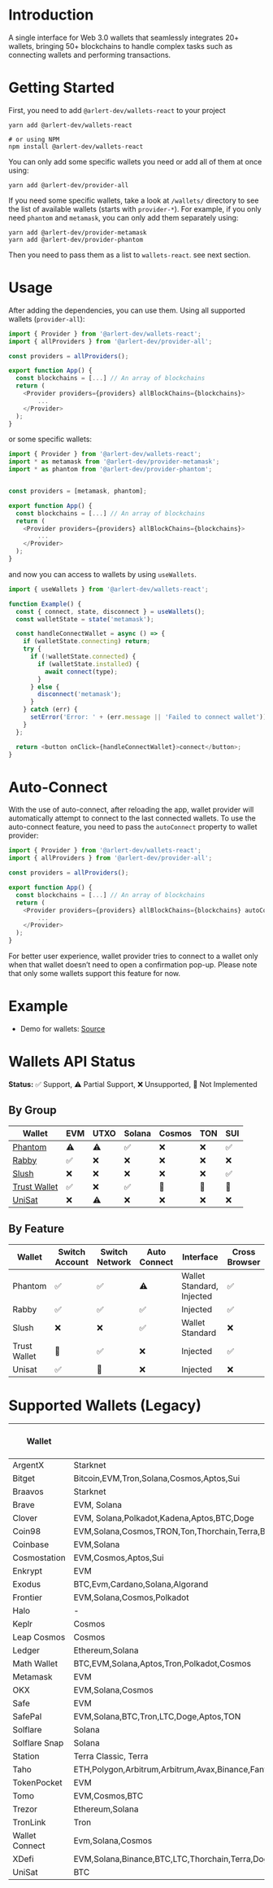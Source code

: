 # Introduction

A single interface for Web 3.0 wallets that seamlessly integrates 20+ wallets, bringing 50+ blockchains to handle complex tasks such as connecting wallets and performing transactions.

# Getting Started

First, you need to add `@arlert-dev/wallets-react` to your project

```
yarn add @arlert-dev/wallets-react

# or using NPM
npm install @arlert-dev/wallets-react
```

You can only add some specific wallets you need or add all of them at once using:

```
yarn add @arlert-dev/provider-all
```

If you need some specific wallets, take a look at `/wallets/` directory to see the list of available wallets (starts with `provider-*`).
For example, if you only need `phantom` and `metamask`, you can only add them separately using:

```
yarn add @arlert-dev/provider-metamask
yarn add @arlert-dev/provider-phantom
```

Then you need to pass them as a list to `wallets-react`. see next section.

# Usage

After adding the dependencies, you can use them. Using all supported wallets (`provider-all`):

```js
import { Provider } from '@arlert-dev/wallets-react';
import { allProviders } from '@arlert-dev/provider-all';

const providers = allProviders();

export function App() {
  const blockchains = [...] // An array of blockchains
  return (
    <Provider providers={providers} allBlockChains={blockchains}>
        ...
    </Provider>
  );
}

```

or some specific wallets:

```js
import { Provider } from '@arlert-dev/wallets-react';
import * as metamask from '@arlert-dev/provider-metamask';
import * as phantom from '@arlert-dev/provider-phantom';


const providers = [metamask, phantom];

export function App() {
  const blockchains = [...] // An array of blockchains
  return (
    <Provider providers={providers} allBlockChains={blockchains}>
        ...
    </Provider>
  );
}
```

and now you can access to wallets by using `useWallets`.

```js
import { useWallets } from '@arlert-dev/wallets-react';

function Example() {
  const { connect, state, disconnect } = useWallets();
  const walletState = state('metamask');

  const handleConnectWallet = async () => {
    if (walletState.connecting) return;
    try {
      if (!walletState.connected) {
        if (walletState.installed) {
          await connect(type);
        }
      } else {
        disconnect('metamask');
      }
    } catch (err) {
      setError('Error: ' + (err.message || 'Failed to connect wallet'));
    }
  };

  return <button onClick={handleConnectWallet}>connect</button>;
}
```

# Auto-Connect

With the use of auto-connect, after reloading the app, wallet provider will automatically attempt to connect to the last connected wallets. To use the auto-connect feature, you need to pass the `autoConnect` property to wallet provider:

```js
import { Provider } from '@arlert-dev/wallets-react';
import { allProviders } from '@arlert-dev/provider-all';

const providers = allProviders();

export function App() {
  const blockchains = [...] // An array of blockchains
  return (
    <Provider providers={providers} allBlockChains={blockchains} autoConnect>
        ...
    </Provider>
  );
}

```

For better user experience, wallet provider tries to connect to a wallet only when that wallet doesn’t need to open a confirmation pop-up. Please note that only some wallets support this feature for now.

# Example

- Demo for wallets: [Source](https://github.com/rango-exchange/rango-client/tree/next/wallets/demo)

# Wallets API Status

**Status:** ✅ Support, ⚠️ Partial Support, ❌ Unsupported, 🚧 Not Implemented

## By Group 
|Wallet| EVM | UTXO | Solana | Cosmos | TON | SUI |
|--|--|--|--|--|--|--|
| [Phantom](provider-phantom/readme.md) | ⚠️ | ⚠️ | ✅ | ❌ | ❌ | ✅ |
| [Rabby](provider-rabby/readme.md) | ✅ | ❌ | ❌ | ❌ | ❌ | ❌ | 
| [Slush](provider-slush/readme.md) | ❌ | ❌ | ❌ | ❌ | ❌ | ✅ | 
| [Trust Wallet](provider-trust-wallet/readme.md) |  ✅ | ❌ | ✅ | 🚧 | 🚧 | 🚧 | 
| [UniSat](provider-unisat/readme.md) |  ❌ | ⚠️ | ❌ | ❌ | ❌ | ❌ | 




## By Feature
|Wallet| Switch Account | Switch Network | Auto Connect | Interface | Cross Browser 
|--|--|--|--|--|--|
| Phantom |  ✅ | ✅ | ⚠️ | Wallet Standard, Injected | ✅ |
| Rabby |  ✅ | ✅ | ✅ | Injected | ✅ |
| Slush |  ❌ | ❌ | ✅ | Wallet Standard | ❌ |
| Trust Wallet |  🚧 | ✅ | ❌ | Injected | ✅ | 
| Unisat |  ✅ | 🚧 | ❌ | Injected | ❌ | 



# Supported Wallets (Legacy)

| Wallet        | Supported Chains                                             | Not Implemented                                   | Auto Connect Support | Source                               |
| ------------- | ------------------------------------------------------------ | ------------------------------------------------- | -------------------- | ------------------------------------ |
| ArgentX       | Starknet                                                     | -                                                 | &check;              | https://www.argent.xyz/              |
| Bitget        | Bitcoin,EVM,Tron,Solana,Cosmos,Aptos,Sui                     | Bitcoin,Solana,Cosmos,Aptos,Sui                   | &check;              | https://web3.bitget.com/             |
| Braavos       | Starknet                                                     | -                                                 | &check;              | https://braavos.app/                 |
| Brave         | EVM, Solana                                                  | -                                                 | &check;              | https://brave.com/wallet/            |
| Clover        | EVM, Solana,Polkadot,Kadena,Aptos,BTC,Doge                   | Polkadot,Kadena,Aptos,BTC,Doge                    | &check;              | https://wallet.clover.finance        |
| Coin98        | EVM,Solana,Cosmos,TRON,Ton,Thorchain,Terra,BTC,Sui,Aptos,Sei | Cosmos,TRON,Ton,Thorchain,Terra,BTC,Sui,Aptos,Sei | &cross;              | https://coin98.com/wallet            |
| Coinbase      | EVM,Solana                                                   | -                                                 | &check;              | https://www.coinbase.com/wallet      |
| Cosmostation  | EVM,Cosmos,Aptos,Sui                                         | Aptos,Sui                                         | &check;              | https://cosmostation.io/             |
| Enkrypt       | EVM                                                          | BTC,Polkadot                                      | &check;              | https://www.enkrypt.com/             |
| Exodus        | BTC,Evm,Cardano,Solana,Algorand                              | BTC,Cardano,Algorand                              | &check;              | https://www.exodus.com/              |
| Frontier      | EVM,Solana,Cosmos,Polkadot                                   | Cosmos,Polkadot                                   | &check;              | https://frontier.xyz/                |
| Halo          | -                                                            | -                                                 | &cross;              | https://halo.social/                 |
| Keplr         | Cosmos                                                       | -                                                 | &cross;              | https://www.keplr.app/               |
| Leap Cosmos   | Cosmos                                                       | Cosmos                                            | &cross;              | https://www.leapwallet.io/cosmos     |
| Ledger        | Ethereum,Solana                                              | -                                                 | &cross;              | https://www.ledger.com/              |
| Math Wallet   | BTC,EVM,Solana,Aptos,Tron,Polkadot,Cosmos                    | BTC,Aptos,Tron,Polkadot,Cosmos                    | &check;              | https://mathwallet.org/en-us/        |
| Metamask      | EVM                                                          | -                                                 | &check;              | -                                    |
| OKX           | EVM,Solana,Cosmos                                            | Cosmos                                            | &check;              | https://www.okx.com/web3             |
| Safe          | EVM                                                          | -                                                 | &check;              | https://safe.global/                 |
| SafePal       | EVM,Solana,BTC,Tron,LTC,Doge,Aptos,TON                       | BTC,Tron,LTC,Doge,Aptos,TON                       | &cross;              | https://www.safepal.com/             |
| Solflare      | Solana                                                       | -                                                 | &cross;              | https://solflare.com                 |
| Solflare Snap | Solana                                                       | -                                                 | &cross;              | https://solflare.com/metamask        |
| Station       | Terra Classic, Terra                                         | -                                                 | &cross;              | https://station.terra.money/         |
| Taho          | ETH,Polygon,Arbitrum,Arbitrum,Avax,Binance,Fantom            | Fantom                                            | &cross;              | https://taho.xyz/                    |
| TokenPocket   | EVM                                                          | -                                                 | &check;              | https://extension.tokenpocket.pro/#/ |
| Tomo          | EVM,Cosmos,BTC                                               | Cosmos,BTC                                        | &check;              | https://tomo.inc/                    |
| Trezor        | Ethereum,Solana                                              | Solana                                            | &cross;              | https://trezor.io/                   |
| TronLink | Tron | - | &cross; | - |
| Wallet Connect | Evm,Solana,Cosmos | Solana,Cosmos | &cross; | - |
| XDefi | EVM,Solana,Binance,BTC,LTC,Thorchain,Terra,Doge,Cosmos,Akash,Axelar,Crypto.org,Juno,Kujira,Mars,Osmosis,Stargaze,Stride | | &check; | https://www.xdefi.io/ |
| UniSat          | BTC |   -                                                | &cross;              | https://unisat.io/io/                |